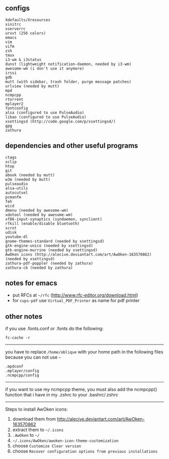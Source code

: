 ## configs
    Xdefaults/Xresources
    xinitrc
    xserverrc
    urxvt (256 colors)
    emacs
    vim
    vifm
    zsh
    tmux
    i3-wm & i3status
    dunst (lightweight notification-daemon, needed by i3-wm)
    awesome-wm (i don't use it anymore)
    irssi
    gdb
    mutt (with sidebar, trash folder, purge message patches)
    urlview (needed by mutt)
    mpd
    ncmpcpp
    rtorrent
    mplayer2
    fontconfig
    alsa (configured to use PulseAudio)
    libao (configured to use PulseAudio)
    xsettingsd (http://code.google.com/p/xsettingsd/)
    gpg
    zathura


## dependencies and other useful programs
    ctags
    xclip
    htop
    git
    abook (needed by mutt)
    w3m (needed by mutt)
    pulseaudio
    alsa-utils
    autocutsel
    pcmanfm
    feh
    wicd
    dmenu (needed by awesome-wm)
    xdotool (needed by awesome-wm)
    xf86-input-synaptics (syndaemon, synclient)
    rfkill (enable/disable bluetooth)
    scrot
    udisk
    youtube-dl
    gnome-themes-standard (needed by xsettingsd)
    gtk-engine-unico (needed by xsettingsd)
    gtk-engine-murrine (needed by xsettingsd)
    AwOken icons (http://alecive.deviantart.com/art/AwOken-163570862) (needed by xsettingsd)
    zathura-pdf-poppler (needed by zathura)
    zathura-cb (needed by zathura)


## notes for emacs
* put RFCs at `~/rfc` (http://www.rfc-editor.org/download.html)
* for `cups-pdf` use `Virtual_PDF_Printer` as name for pdf printer


## other notes
if you use .fonts.conf or .fonts do the following:

    fc-cache -r

----------------------------------------------------------------

you have to replace `/home/oblique` with your home path in the
following files because you can not use `~`

    .mpdconf
    .mplayer/config
    .ncmpcpp/config

----------------------------------------------------------------

if you want to use my ncmpcpp theme, you must also add the ncmpcpp()
function that i have in my .zshrc to your .bashrc/.zshrc

----------------------------------------------------------------

Steps to install AwOken icons:
1) download them from http://alecive.deviantart.com/art/AwOken-163570862
2) extract them to `~/.icons`
3) `.AwOken` to `~/`
4) `~/.icons/AwOken/awoken-icon-theme-customization`
5) choose `Customize Clear version` 
6) choose `Recover configuration options from previous installations`
